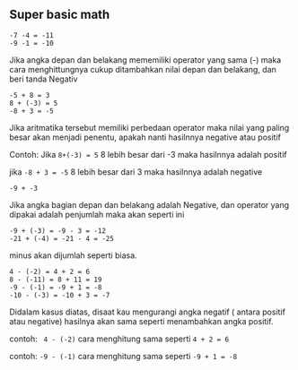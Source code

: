 ## Super basic math 

```
-7 -4 = -11
-9 -1 = -10
```
Jika angka depan dan belakang mememiliki operator yang sama (-) maka cara menghittungnya cukup ditambahkan nilai depan dan belakang, dan beri tanda Negativ

```
-5 + 8 = 3
8 + (-3) = 5
-8 + 3 = -5
```
Jika aritmatika tersebut memiliki perbedaan operator maka nilai yang paling besar akan menjadi penentu, apakah nanti hasilnnya negative atau positif


Contoh: 
Jika `8+(-3) = 5` 8 lebih besar dari -3 maka hasilnnya adalah positif 

jika `-8 + 3 = -5` 8 lebih besar dari 3 maka hasilnnya adalah negative

```
-9 + -3
```

Jika angka bagian depan dan belakang adalah Negative, dan operator yang dipakai adalah penjumlah maka akan seperti ini

```
-9 + (-3) = -9 - 3 = -12
-21 + (-4) = -21 - 4 = -25
```

minus akan dijumlah seperti biasa.

```
4 - (-2) = 4 + 2 = 6
8 - (-11) = 8 + 11 = 19
-9 - (-1) = -9 + 1 = -8
-10 - (-3) = -10 + 3 = -7
```

Didalam kasus diatas, disaat kau mengurangi angka negatif ( antara positif atau negative) hasilnya akan sama seperti menambahkan angka positif.

contoh: ` 4 - (-2)` cara menghitung sama seperti `4 + 2 = 6`

contoh: `-9 - (-1)` cara menghitung sama seperti `-9 + 1 = -8`

